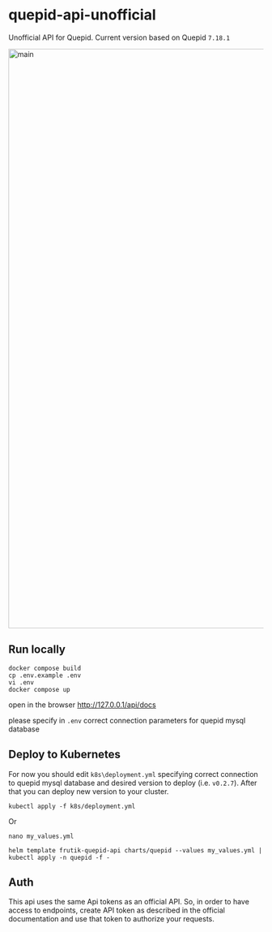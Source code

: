 # quepid-api-unofficial
Unofficial API for Quepid. Current version based on Quepid `7.18.1`


<img width="1142" alt="main" src="https://github.com/user-attachments/assets/a8edc39c-a688-4605-8607-c21d2ebd94ad" />

## Run locally

```
docker compose build
cp .env.example .env
vi .env
docker compose up
```

open in the browser http://127.0.0.1/api/docs

please specify in `.env` correct connection parameters for quepid mysql database

## Deploy to Kubernetes

For now you should edit `k8s\deployment.yml` specifying correct connection to quepid mysql database 
and desired version to deploy (i.e. `v0.2.7`). After that you can deploy new version to your cluster.

```
kubectl apply -f k8s/deployment.yml
```

Or

```
nano my_values.yml
```

```
helm template frutik-quepid-api charts/quepid --values my_values.yml | kubectl apply -n quepid -f -
```

## Auth

This api uses the same Api tokens as an official API. So, in order
to have access to endpoints, create API token as described in the official 
documentation and use that token to authorize your requests.